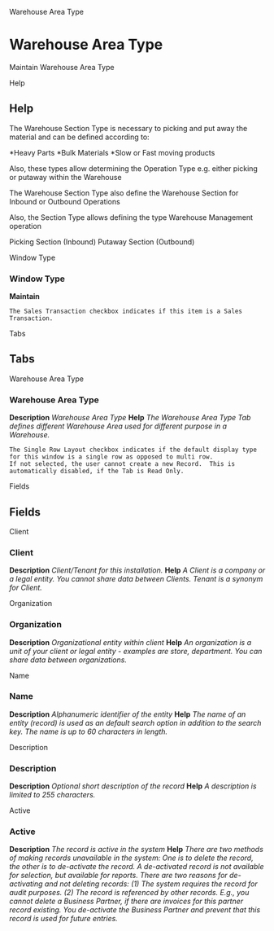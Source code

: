 
Warehouse Area Type
# Warehouse Area Type


Maintain Warehouse Area Type

Help
## Help

The Warehouse Section Type is necessary to picking and put away the material and can be defined according to:

*Heavy Parts
*Bulk Materials
*Slow or Fast moving products

Also, these types allow determining the Operation Type e.g. either picking or putaway within the Warehouse

The Warehouse Section Type also define the Warehouse Section for Inbound or Outbound Operations

Also, the Section Type allows defining the type Warehouse Management operation

Picking Section (Inbound)
Putaway Section (Outbound)

Window Type
### Window Type

**Maintain**

```
The Sales Transaction checkbox indicates if this item is a Sales Transaction.
```

Tabs
## Tabs


Warehouse Area Type
### Warehouse Area Type

**Description**
 *Warehouse Area Type*
**Help**
 *The Warehouse Area Type Tab defines different Warehouse Area used for different purpose in a Warehouse.*

```
The Single Row Layout checkbox indicates if the default display type for this window is a single row as opposed to multi row.
If not selected, the user cannot create a new Record.  This is automatically disabled, if the Tab is Read Only.
```
Fields
## Fields


Client
### Client

**Description**
 *Client/Tenant for this installation.*
**Help**
 *A Client is a company or a legal entity. You cannot share data between Clients. Tenant is a synonym for Client.*

Organization
### Organization

**Description**
 *Organizational entity within client*
**Help**
 *An organization is a unit of your client or legal entity - examples are store, department. You can share data between organizations.*

Name
### Name

**Description**
 *Alphanumeric identifier of the entity*
**Help**
 *The name of an entity (record) is used as an default search option in addition to the search key. The name is up to 60 characters in length.*

Description
### Description

**Description**
 *Optional short description of the record*
**Help**
 *A description is limited to 255 characters.*

Active
### Active

**Description**
 *The record is active in the system*
**Help**
 *There are two methods of making records unavailable in the system: One is to delete the record, the other is to de-activate the record. A de-activated record is not available for selection, but available for reports.
There are two reasons for de-activating and not deleting records:
(1) The system requires the record for audit purposes.
(2) The record is referenced by other records. E.g., you cannot delete a Business Partner, if there are invoices for this partner record existing. You de-activate the Business Partner and prevent that this record is used for future entries.*
